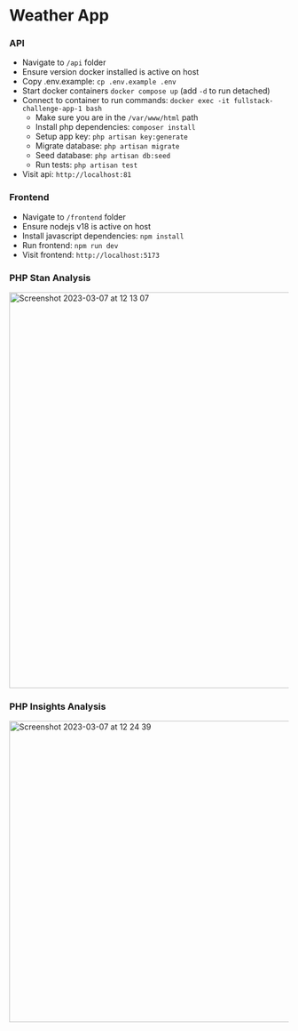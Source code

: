 # Weather App

### API
- Navigate to `/api` folder
- Ensure version docker installed is active on host
- Copy .env.example: `cp .env.example .env`
- Start docker containers `docker compose up` (add `-d` to run detached)
- Connect to container to run commands: `docker exec -it fullstack-challenge-app-1 bash`
  - Make sure you are in the `/var/www/html` path
  - Install php dependencies: `composer install`
  - Setup app key: `php artisan key:generate`
  - Migrate database: `php artisan migrate` 
  - Seed database: `php artisan db:seed`
  - Run tests: `php artisan test`
- Visit api: `http://localhost:81`

### Frontend
- Navigate to `/frontend` folder
- Ensure nodejs v18 is active on host
- Install javascript dependencies: `npm install`
- Run frontend: `npm run dev`
- Visit frontend: `http://localhost:5173`


### PHP Stan Analysis

<img width="712" alt="Screenshot 2023-03-07 at 12 13 07" src="https://user-images.githubusercontent.com/12198695/223409970-82d9c9d5-ca03-4694-ae84-b1bf86df7929.png">


### PHP Insights Analysis

<img width="542" alt="Screenshot 2023-03-07 at 12 24 39" src="https://user-images.githubusercontent.com/12198695/223410057-aa446a93-17da-4bb1-9010-f39660319b81.png">

